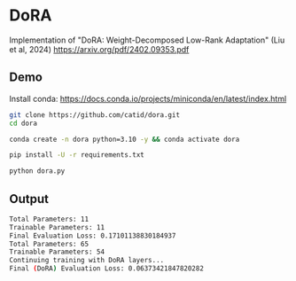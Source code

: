 # DoRA

Implementation of "DoRA: Weight-Decomposed Low-Rank Adaptation" (Liu et al, 2024) https://arxiv.org/pdf/2402.09353.pdf

## Demo

Install conda: https://docs.conda.io/projects/miniconda/en/latest/index.html

```bash
git clone https://github.com/catid/dora.git
cd dora

conda create -n dora python=3.10 -y && conda activate dora

pip install -U -r requirements.txt

python dora.py
```

## Output

```bash
Total Parameters: 11
Trainable Parameters: 11
Final Evaluation Loss: 0.17101138830184937
Total Parameters: 65
Trainable Parameters: 54
Continuing training with DoRA layers...
Final (DoRA) Evaluation Loss: 0.06373421847820282
```

